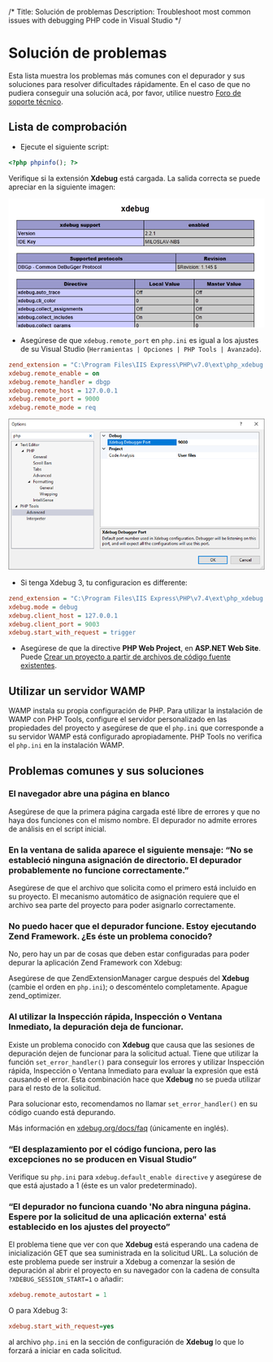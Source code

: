 /*
Title: Solución de problemas
Description: Troubleshoot most common issues with debugging PHP code in Visual Studio
*/

# Solución de problemas

Esta lista muestra los problemas más comunes con el depurador y sus soluciones para resolver dificultades rápidamente. En el caso de que no pudiera conseguir una solución acá, por favor, utilice nuestro [Foro de soporte técnico](http://support.devsense.com).

## Lista de comprobación

- Ejecute el siguiente script:
```php
<?php phpinfo(); ?>
 ``` 
 
 Verifique si la extensión **Xdebug** está cargada. La salida correcta se puede apreciar en la siguiente imagen:

![phpinfo() output sample](imgs/troubleshooting-phpinfo-xdebug.png)

- Asegúrese de que  `xdebug.remote_port` en `php.ini` es igual a los ajustes de su Visual Studio (`Herramientas | Opciones | PHP Tools | Avanzado`). 

```ini
zend_extension = "C:\Program Files\IIS Express\PHP\v7.0\ext\php_xdebug.dll"
xdebug.remote_enable = on
xdebug.remote_handler = dbgp
xdebug.remote_host = 127.0.0.1
xdebug.remote_port = 9000
xdebug.remote_mode = req
```

![Remote port](imgs/options-xdebug-port.png)

- Si tenga Xdebug 3, tu configuracion es differente:
  
```ini
zend_extension = "C:\Program Files\IIS Express\PHP\v7.4\ext\php_xdebug.dll"
xdebug.mode = debug
xdebug.client_host = 127.0.0.1
xdebug.client_port = 9003
xdebug.start_with_request = trigger
```

- Asegúrese de que la directive **PHP Web Project**, en **ASP.NET Web Site**. Puede [Crear un proyecto a partir de archivos de código fuente existentes](https://docs.microsoft.com/es-es/previous-versions/visualstudio/visual-studio-2013/754c3hy7(v=vs.120)).

## Utilizar un servidor WAMP

WAMP instala su propia configuración de PHP. Para utilizar la instalación de WAMP con PHP Tools, configure el servidor personalizado en las propiedades del proyecto y asegúrese de que el `php.ini` que corresponde a su servidor WAMP está configurado apropiadamente. PHP Tools no verifica el `php.ini` en la instalación WAMP.

## Problemas comunes y sus soluciones

### El navegador abre una página en blanco

Asegúrese de que la primera página cargada esté libre de errores y que no haya dos funciones con el mismo nombre. El depurador no admite errores de análisis en el script inicial.

### En la ventana de salida aparece el siguiente mensaje: “No se estableció ninguna asignación de directorio. El depurador probablemente no funcione correctamente.”

Asegúrese de que el archivo que solicita como el primero está incluido en su proyecto. El mecanismo automático de asignación requiere que el archivo sea parte del proyecto para poder asignarlo correctamente.

### No puedo hacer que el depurador funcione. Estoy ejecutando Zend Framework. ¿Es éste un problema conocido?

No, pero hay un par de cosas que deben estar configuradas para poder depurar la aplicación Zend Framework con Xdebug:

Asegúrese de que ZendExtensionManager cargue después del **Xdebug** (cambie el orden en `php.ini`); o descoméntelo completamente.
Apague zend_optimizer.

### Al utilizar la Inspección rápida, Inspección o Ventana Inmediato, la depuración deja de funcionar.

Existe un problema conocido con **Xdebug** que causa que las sesiones de depuración dejen de funcionar para la solicitud actual. Tiene que utilizar la función `set_error_handler()` para conseguir los errores y utilizar Inspección rápida, Inspección o Ventana Inmediato para evaluar la expresión que está causando el error. Esta combinación hace que **Xdebug** no se pueda utilizar para el resto de la solicitud.

Para solucionar esto, recomendamos no llamar `set_error_handler()` en su código cuando está depurando. 

Más información en [xdebug.org/docs/faq](http://xdebug.org/docs/faq) (únicamente en inglés).

### “El desplazamiento por el código funciona, pero las excepciones no se producen en Visual Studio”

Verifique su `php.ini` para `xdebug.default_enable directive` y asegúrese de que está ajustado a 1 (éste es un valor predeterminado).

### “El depurador no funciona cuando 'No abra ninguna página. Espere por la solicitud de una aplicación externa' está establecido en los ajustes del proyecto”

El problema tiene que ver con que **Xdebug** está esperando una cadena de inicialización GET que sea suministrada en la solicitud URL. La solución de este problema puede ser instruir a Xdebug a comenzar la sesión de depuración al abrir el proyecto en su navegador con la cadena de consulta `?XDEBUG_SESSION_START=1` o añadir: 

```ini
xdebug.remote_autostart = 1
```

O para Xdebug 3:

```ini
xdebug.start_with_request=yes
```

al archivo `php.ini` en la sección de configuración de **Xdebug** lo que lo forzará a iniciar en cada solicitud.
